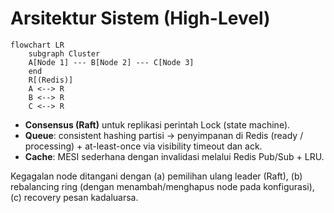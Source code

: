 # Arsitektur Sistem (High-Level)
```mermaid
flowchart LR
    subgraph Cluster
    A[Node 1] --- B[Node 2] --- C[Node 3]
    end
    R[(Redis)]
    A <--> R
    B <--> R
    C <--> R
```
- **Consensus (Raft)** untuk replikasi perintah Lock (state machine).
- **Queue**: consistent hashing partisi -> penyimpanan di Redis (ready / processing) + at-least-once via visibility timeout dan ack.
- **Cache**: MESI sederhana dengan invalidasi melalui Redis Pub/Sub + LRU.

Kegagalan node ditangani dengan (a) pemilihan ulang leader (Raft), (b) rebalancing ring (dengan menambah/menghapus node pada konfigurasi), (c) recovery pesan kadaluarsa.

